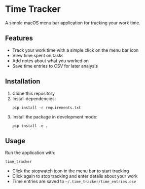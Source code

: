 # Time Tracker

A simple macOS menu bar application for tracking your work time.

## Features

- Track your work time with a simple click on the menu bar icon
- View time spent on tasks
- Add notes about what you worked on
- Save time entries to CSV for later analysis

## Installation

1. Clone this repository
2. Install dependencies:
   ```
   pip install -r requirements.txt
   ```
3. Install the package in development mode:
   ```
   pip install -e .
   ```

## Usage

Run the application with:
```
time_tracker
```

- Click the stopwatch icon in the menu bar to start tracking
- Click again to stop tracking and enter details about your work
- Time entries are saved to `~/.time_tracker/time_entries.csv`